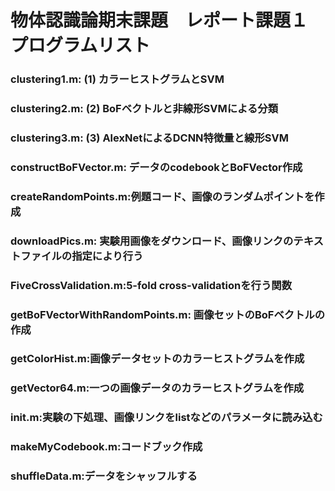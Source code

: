 # 物体認識論期末課題　レポート課題１ プログラムリスト

### clustering1.m: (1) カラーヒストグラムとSVM <br>
### clustering2.m: (2) BoFベクトルと非線形SVMによる分類 <br>
### clustering3.m: (3) AlexNetによるDCNN特徴量と線形SVM <br>
### constructBoFVector.m: データのcodebookとBoFVector作成<br> 
### createRandomPoints.m:例題コード、画像のランダムポイントを作成 <br>
### downloadPics.m: 実験用画像をダウンロード、画像リンクのテキストファイルの指定により行う<br>
### FiveCrossValidation.m:5-fold cross-validationを行う関数<br>
### getBoFVectorWithRandomPoints.m: 画像セットのBoFベクトルの作成<br>
### getColorHist.m:画像データセットのカラーヒストグラムを作成<br>
### getVector64.m:一つの画像データのカラーヒストグラムを作成<br>
### init.m:実験の下処理、画像リンクをlistなどのパラメータに読み込む<br>
### makeMyCodebook.m:コードブック作成<br>
### shuffleData.m:データをシャッフルする<br>
